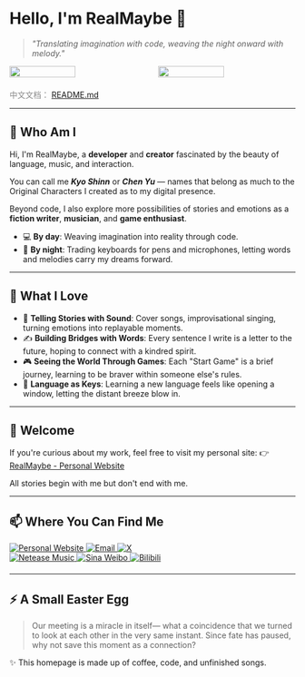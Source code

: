 # Hello, I'm RealMaybe 🌌

> _"Translating imagination with code, weaving the night onward with melody."_

<!-- GitHub Stats -->
<div style="
    display: flex;
    justify-content: space-between;
    align-items: flex-start;
    margin-bottom: 20px;
">
    <img src="https://github-readme-stats.vercel.app/api/top-langs/?username=RealMaybe&layout=compact&theme=radical&hide_border=true" width="48%" />
    <br/>
    <img src="https://github-readme-stats.vercel.app/api/?username=RealMaybe&theme=radical&hide_border=true&include_all_commits=true&show_icons=true" width="48%" />
</div>
<div style="
    margin-top: 20px;
    font-size: 14px;
    color: #888;
">
    <span>中文文档：</span>
    <a href="./README.md">README.md</a>
</div>

---

## 🧩 Who Am I

Hi, I'm RealMaybe, a **developer** and **creator** fascinated by the beauty of language, music, and interaction.

You can call me **_Kyo Shinn_** or **_Chen Yu_** — names that belong as much to the Original Characters I created as to my digital presence.

Beyond code, I also explore more possibilities of stories and emotions as a **fiction writer**, **musician**, and **game enthusiast**.

-   💻 **By day**: Weaving imagination into reality through code.
-   🌙 **By night**: Trading keyboards for pens and microphones, letting words and melodies carry my dreams forward.

---

## 🎨 What I Love

-   🎵 **Telling Stories with Sound**: Cover songs, improvisational singing, turning emotions into replayable moments.
-   ✍️ **Building Bridges with Words**: Every sentence I write is a letter to the future, hoping to connect with a kindred spirit.
-   🎮 **Seeing the World Through Games**: Each "Start Game" is a brief journey, learning to be braver within someone else's rules.
-   🔐 **Language as Keys**: Learning a new language feels like opening a window, letting the distant breeze blow in.

---

## 🤝 Welcome

If you're curious about my work, feel free to visit my personal site: 👉 [RealMaybe - Personal Website](https://realmaybe.github.io/index)

All stories begin with me but don't end with me.

---

## 📫 Where You Can Find Me

<div style="margin-bottom: 20px;">
    <!-- Row 1: Personal Website, Email, Twitter -->
    <div>
        <a href="https://realmaybe.github.io/index" target="_blank">
            <img src="https://img.shields.io/badge/Personal Website-4285F4?style=for-the-badge&logo=google-chrome&logoColor=white" alt="Personal Website" />
        </a>
        <a href="mailto:realmaybe0429@qq.com" target="_blank">
            <img src="https://img.shields.io/badge/Email-D14836?style=for-the-badge&logo=gmail&logoColor=white" alt="Email" />
        </a>
        <a href="https://x.com/RealMaybe0429" target="_blank">
            <img src="https://img.shields.io/badge/X-black?style=for-the-badge&logo=X&logoColor=white" alt="X" />
        </a>
    </div>
    <!-- Row 2: Netease Music, Weibo, Bilibili -->
    <div>
        <a href="https://music.163.com/#/artist?id=34235427" target="_blank">
            <img src="https://img.shields.io/badge/Netease%20Music-FF0000?style=for-the-badge&logo=netease-music&logoColor=white" alt="Netease Music" />
        </a>
        <a href="https://weibo.com/u/5678690912" target="_blank">
            <img src="https://img.shields.io/badge/Sina%20Weibo-E6162D?style=for-the-badge&logo=sina-weibo&logoColor=white" alt="Sina Weibo" />
        </a>
        <a href="https://space.bilibili.com/175020735" target="_blank">
            <img src="https://img.shields.io/badge/Bilibili-00A1D6?style=for-the-badge&logo=bilibili&logoColor=white" alt="Bilibili" />
        </a>
    </div>
</div>

---

## ⚡ A Small Easter Egg

> Our meeting is a miracle in itself— what a coincidence that we turned to look at each other in the very same instant.
> Since fate has paused, why not save this moment as a connection?

✨ This homepage is made up of coffee, code, and unfinished songs.
